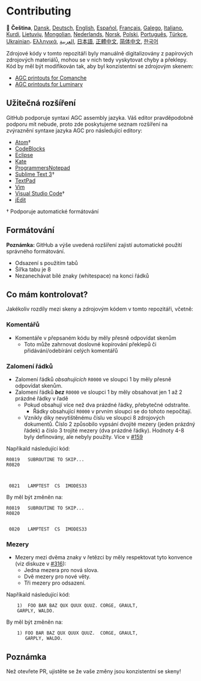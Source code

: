 # Contributing

🎌
**Čeština**,
[Dansk][DA],
[Deutsch][DE],
[English][EN],
[Español][ES],
[Français][FR],
[Galego][GL],
[Italiano][IT],
[Kurdi][KU],
[Lietuvių][LT],
[Mongolian][MN],
[Nederlands][NL],
[Norsk][NO],
[Polski][PL],
[Português][PT_BR],
[Türkçe][TR],
[Ukrainian][UA]،
[Ελληνικά][GR],
[العربية][AR],
[日本語][JA],
[正體中文][ZH_TW],
[简体中文][ZH_CN],
[한국어][KO_KR]

[AR]:CONTRIBUTING.ar.md
[CZ]:CONTRIBUTING.cz.md
[DA]:CONTRIBUTING.da.md
[DE]:CONTRIBUTING.de.md
[EN]:CONTRIBUTING.md
[ES]:CONTRIBUTING.es.md
[FR]:CONTRIBUTING.fr.md
[GL]:CONTRIBUTING.gl.md
[GR]:CONTRIBUTING.gr.md
[IT]:CONTRIBUTING.it.md
[JA]:CONTRIBUTING.ja.md
[KO_KR]:CONTRIBUTING.ko_kr.md
[KU]:CONTRIBUTING.ku.md
[LT]:CONTRIBUTING.lt.md
[MN]:CONTRIBUTING.mn.md
[NL]:CONTRIBUTING.nl.md
[NO]:CONTRIBUTING.no.md
[PL]:CONTRIBUTING.pl.md
[PT_BR]:CONTRIBUTING.pt_br.md
[TR]:CONTRIBUTING.tr.md
[UA]:CONTRIBUTING.ua.md
[ZH_CN]:CONTRIBUTING.zh_cn.md
[ZH_TW]:CONTRIBUTING.zh_tw.md

Zdrojové kódy v tomto repozitáři byly manuálně digitalizovány z papírových zdrojových materiálů, mohou se v nich tedy vyskytovat chyby a překlepy. Kód by měl být modifikován tak, aby byl konzistentní se zdrojovým skenem:

- [AGC printouts for Comanche][8]
- [AGC printouts for Luminary][9]

## Užitečná rozšíření

GitHub podporuje syntaxi AGC assembly jazyka. Váš editor pravděpodobně podporu mít nebude, proto zde poskytujeme seznam rozšíření na zvýraznění syntaxe jazyka AGC pro následující editory:

- [Atom][Atom]†
- [CodeBlocks][CodeBlocks]
- [Eclipse][Eclipse]
- [Kate][Kate]
- [ProgrammersNotepad][ProgrammersNotepad]
- [Sublime Text 3][Sublime Text]†
- [TextPad][TextPad]
- [Vim][Vim]
- [Visual Studio Code][VisualStudioCode]†
- [jEdit][jEdit]

† Podporuje automatické formátování

[Atom]:https://github.com/Alhadis/language-agc
[CodeBlocks]:https://github.com/virtualagc/virtualagc/tree/master/Contributed/SyntaxHighlight/CodeBlocks
[Eclipse]:https://github.com/virtualagc/virtualagc/tree/master/Contributed/SyntaxHighlight/Eclipse
[Kate]:https://github.com/virtualagc/virtualagc/tree/master/Contributed/SyntaxHighlight/Kate
[ProgrammersNotepad]:https://github.com/virtualagc/virtualagc/tree/master/Contributed/SyntaxHighlight/ProgrammersNotepad
[Sublime Text]:https://github.com/jimlawton/AGC-Assembly
[TextPad]:https://github.com/virtualagc/virtualagc/tree/master/Contributed/SyntaxHighlight/TextPad
[Vim]:https://github.com/wsdjeg/vim-assembly
[VisualStudioCode]:https://github.com/wopian/agc-assembly
[jEdit]:https://github.com/virtualagc/virtualagc/tree/master/Contributed/SyntaxHighlight/jEdit

## Formátování

**Poznámka:** GitHub a výše uvedená rozšíření zajistí automatické použití správného formátování.

- Odsazení s použitím tabů
- Šířka tabu je 8
- Nezanechávat bílé znaky (whitespace) na konci řádků

## Co mám kontrolovat?

Jakékoliv rozdíly mezi skeny a zdrojovým kódem v tomto repozitáři, včetně:

### Komentářů

- Komentáře v přepsaném kódu by měly přesně odpovídat skenům
  - Toto může zahrnovat doslovné kopírování překlepů či přidávání/odebírání celých komentářů

### Zalomení řádků

- Zalomení řádků *obsahujících* `R0000` ve sloupci 1 by měly přesně odpovídat skenům.
- Zalomení řádků *__bez__* `R0000` ve sloupci 1 by měly obsahovat jen 1 až 2 prázdné řádky v řadě
  - Pokud obsahují více než dva prázdné řádky, přebytečné odstraňte.
    - Řádky obsahující `R0000` v prvním sloupci se do tohoto nepočítají.
  - Vznikly díky nevytištěnému číslu ve sloupci 8 zdrojových dokumentů. Číslo 2 způsobilo vypsání dvojité mezery (jeden prázdný řádek) a číslo 3 trojité mezery (dva prázdné řádky). Hodnoty 4-8 byly definovány, ale nebyly použity. Více v [#159][7]

Napříkald následující kód:

```plain
R0819   SUBROUTINE TO SKIP...
R0820



 0821   LAMPTEST  CS  IMODES33
```

By měl být změněn na:

```plain
R0819   SUBROUTINE TO SKIP...
R0820


 0820   LAMPTEST  CS  IMODES33
```

### Mezery

- Mezery mezi dvěma znaky v řetězci by měly respektovat tyto konvence (viz diskuze v [#316][10]):
  - Jedna mezera pro nová slova.
  - Dvě mezery pro nové věty.
  - Tři mezery pro odsazení.

Napříkald následující kód:

```plain
	1)  FOO BAR BAZ QUX QUUX QUUZ. CORGE, GRAULT,
	GARPLY, WALDO.
```

By měl být změněn na:

```plain
	1) FOO BAR BAZ QUX QUUX QUUZ.  CORGE, GRAULT,
	   GARPLY, WALDO.
```

## Poznámka

Než otevřete PR, ujistěte se že vaše změny jsou konzistentní se skeny!

[0]:https://github.com/chrislgarry/Apollo-11/pull/new/master
[1]:http://www.ibiblio.org/apollo/ScansForConversion/Luminary099/
[2]:http://www.ibiblio.org/apollo/ScansForConversion/Comanche055/
[6]:https://github.com/wopian/agc-assembly#user-settings
[7]:https://github.com/chrislgarry/Apollo-11/issues/159
[8]:http://www.ibiblio.org/apollo/ScansForConversion/Comanche055/
[9]:http://www.ibiblio.org/apollo/ScansForConversion/Luminary099/
[10]:https://github.com/chrislgarry/Apollo-11/pull/316#pullrequestreview-102892741
